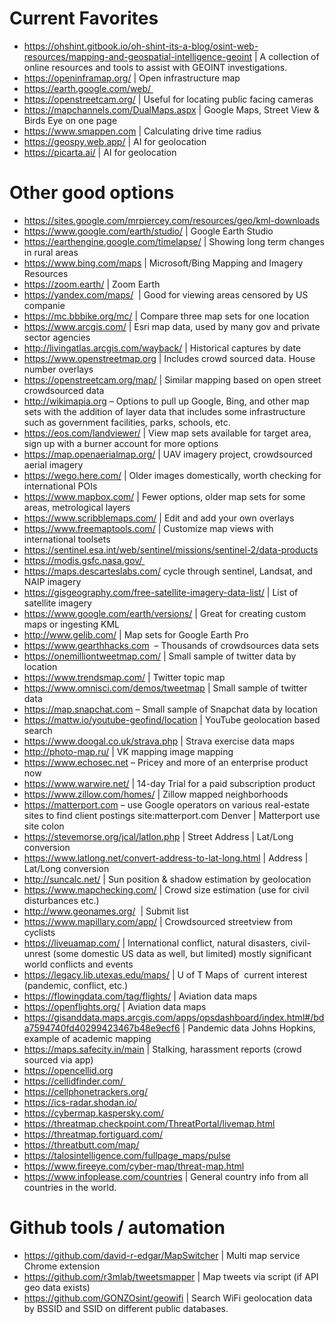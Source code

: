 # Current Favorites
- https://ohshint.gitbook.io/oh-shint-its-a-blog/osint-web-resources/mapping-and-geospatial-intelligence-geoint | A collection of online resources and tools to assist with GEOINT investigations.
- https://openinframap.org/ | Open infrastructure map
- https://earth.google.com/web/ 
- https://openstreetcam.org/ | Useful for locating public facing cameras
- https://mapchannels.com/DualMaps.aspx | Google Maps, Street View & Birds Eye on one page
- https://www.smappen.com | Calculating drive time radius
- https://geospy.web.app/ | AI for geolocation
- https://picarta.ai/ | AI for geolocation


# Other good options
- https://sites.google.com/mrpiercey.com/resources/geo/kml-downloads
- https://www.google.com/earth/studio/ | Google Earth Studio
- https://earthengine.google.com/timelapse/ | Showing long term changes in rural areas
- https://www.bing.com/maps | Microsoft/Bing Mapping and Imagery Resources
- https://zoom.earth/ | Zoom Earth
- https://yandex.com/maps/  | Good for viewing areas censored by US companie
- https://mc.bbbike.org/mc/ | Compare three map sets for one location
- https://www.arcgis.com/ | Esri map data, used by many gov and private sector agencies
- http://livingatlas.arcgis.com/wayback/ | Historical captures by date
- https://www.openstreetmap.org | Includes crowd sourced data. House number overlays
- https://openstreetcam.org/map/ | Similar mapping based on open street crowdsourced data
- http://wikimapia.org – Options to pull up Google, Bing, and other map sets with the addition of layer data that includes some infrastructure such as government facilities, parks, schools, etc.
- https://eos.com/landviewer/ | View map sets available for target area, sign up with a burner account for more options
- https://map.openaerialmap.org/ | UAV imagery project, crowdsourced aerial imagery
- https://wego.here.com/ | Older images domestically, worth checking for international POIs
- https://www.mapbox.com/ | Fewer options, older map sets for some areas, metrological layers
- https://www.scribblemaps.com/ | Edit and add your own overlays
- https://www.freemaptools.com/ | Customize map views with international toolsets
- https://sentinel.esa.int/web/sentinel/missions/sentinel-2/data-products
- https://modis.gsfc.nasa.gov/ 
- https://maps.descarteslabs.com/ cycle through sentinel, Landsat, and NAIP imagery
- https://gisgeography.com/free-satellite-imagery-data-list/ | List of satellite imagery
- https://www.google.com/earth/versions/ | Great for creating custom maps or ingesting KML
- http://www.gelib.com/ | Map sets for Google Earth Pro
- https://www.gearthhacks.com  – Thousands of crowdsources data sets
- https://onemilliontweetmap.com/ | Small sample of twitter data by location
- https://www.trendsmap.com/ | Twitter topic map
- https://www.omnisci.com/demos/tweetmap | Small sample of twitter data
- https://map.snapchat.com – Small sample of Snapchat data by location
- https://mattw.io/youtube-geofind/location | YouTube geolocation based search
- https://www.doogal.co.uk/strava.php | Strava exercise data maps
- http://photo-map.ru/ | VK mapping image mapping 
- https://www.echosec.net – Pricey and more of an enterprise product now
- https://www.warwire.net/ | 14-day Trial for a paid subscription product
- https://www.zillow.com/homes/ | Zillow mapped neighborhoods
- https://matterport.com – use Google operators on various real-estate sites to find client postings site:matterport.com Denver | Matterport use site colon
- https://stevemorse.org/jcal/latlon.php | Street Address | Lat/Long conversion
- https://www.latlong.net/convert-address-to-lat-long.html | Address | Lat/Long conversion
- http://suncalc.net/ | Sun position & shadow estimation by geolocation
- https://www.mapchecking.com/ | Crowd size estimation (use for civil disturbances etc.)
- http://www.geonames.org/  | Submit list
- https://www.mapillary.com/app/ | Crowdsourced streetview from cyclists
- https://liveuamap.com/ | International conflict, natural disasters, civil-unrest (some domestic US data as well, but limited) mostly significant world conflicts and events
- https://legacy.lib.utexas.edu/maps/ | U of T Maps of  current interest (pandemic, conflict, etc.)
- https://flowingdata.com/tag/flights/ | Aviation data maps
- https://openflights.org/ | Aviation data maps
- https://gisanddata.maps.arcgis.com/apps/opsdashboard/index.html#/bda7594740fd40299423467b48e9ecf6 | Pandemic data Johns Hopkins, example of academic mapping 
- https://maps.safecity.in/main | Stalking, harassment reports (crowd sourced via app)
- https://opencellid.org
- https://cellidfinder.com/ 
- https://cellphonetrackers.org/
- https://ics-radar.shodan.io/
- https://cybermap.kaspersky.com/
- https://threatmap.checkpoint.com/ThreatPortal/livemap.html
- https://threatmap.fortiguard.com/
- https://threatbutt.com/map/
- https://talosintelligence.com/fullpage_maps/pulse
- https://www.fireeye.com/cyber-map/threat-map.html
- https://www.infoplease.com/countries | General country info from all countries in the world.

# Github tools / automation
- https://github.com/david-r-edgar/MapSwitcher | Multi map service Chrome extension
- https://github.com/r3mlab/tweetsmapper | Map tweets via script (if API geo data exists)
- https://github.com/GONZOsint/geowifi | Search WiFi geolocation data by BSSID and SSID on different public databases.
